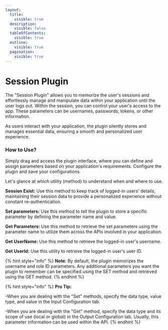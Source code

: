 ```yaml
---
layout:
  title:
    visible: true
  description:
    visible: false
  tableOfContents:
    visible: true
  outline:
    visible: true
  pagination:
    visible: true
---
```


# Session Plugin

The "Session Plugin" allows you to memorize the user's sessions and effortlessly manage and manipulate data within your application until the user logs out. Within the session, you can control your user's access to the app. These parameters can be usernames, passwords, tokens, or other information.&#x20;

As users interact with your application, the plugin silently stores and manages essential data, ensuring a smooth and personalized user experience.

### How to Use?

Simply drag and access the plugin interface, where you can define and assign parameters based on your application's requirements. Configure the plugin and save your configurations.

Let's glance at which utility (method) to understand when and where to use.&#x20;

**Session Exist:** Use this method to keep track of logged-in users' details, maintaining their session data to provide a personalized experience without constant re-authentication.&#x20;

**Set parameters:** Use this method to tell the plugin to store a specific parameter by defining the parameter name and value.&#x20;

**Get Parameters:** Use this method to retrieve the set parameters using the parameter name to utilize them across the APIs involved in your application.

**Get UserName:** Use this method to retrieve the logged-in user's username.&#x20;

**Get UserId:** Use this utility to retrieve the logged-in user's user ID.&#x20;

{% hint style="info" %}
**Note**: By default, the plugin memorizes the username and role ID parameters. Any additional parameters you want the plugin to remember can be specified using the SET method and retrieved using the GET method.
{% endhint %}

{% hint style="info" %}
**Pro Tip:**

\-When you are dealing with the "Set" methods, specify the data type, value type, and value in the Input Configuration tab.

\-When you are dealing with the "Get" method, specify the data type and its scope of use (local or global) in the Output Configuration tab. Usually, this parameter information can be used within the API.
{% endhint %}
